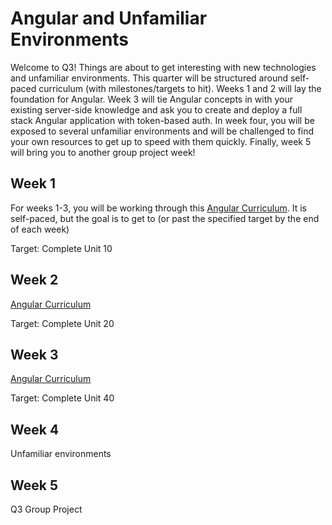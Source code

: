 # Angular and Unfamiliar Environments

Welcome to Q3! Things are about to get interesting with new technologies and unfamiliar environments. This quarter will be structured around self-paced curriculum (with milestones/targets to hit). Weeks 1 and 2 will lay the foundation for Angular. Week 3 will tie Angular concepts in with your existing server-side knowledge and ask you to create and deploy a full stack Angular application with token-based auth. In week four, you will be exposed to several unfamiliar environments and will be challenged to find your own resources to get up to speed with them quickly.
Finally, week 5 will bring you to another group project week!

## Week 1
For weeks 1-3, you will be working through this [Angular Curriculum](https://learn.galvanize.com/content/gSchool/angular-curriculum/master/readme.md). It is self-paced, but the goal is to get to (or past the specified target by the end of each week)

Target: Complete Unit 10

## Week 2
[Angular Curriculum](https://learn.galvanize.com/content/gSchool/angular-curriculum/master/readme.md)

Target: Complete Unit 20
## Week 3
[Angular Curriculum](https://learn.galvanize.com/content/gSchool/angular-curriculum/master/readme.md)

Target: Complete Unit 40

## Week 4
Unfamiliar environments

## Week 5
Q3 Group Project
